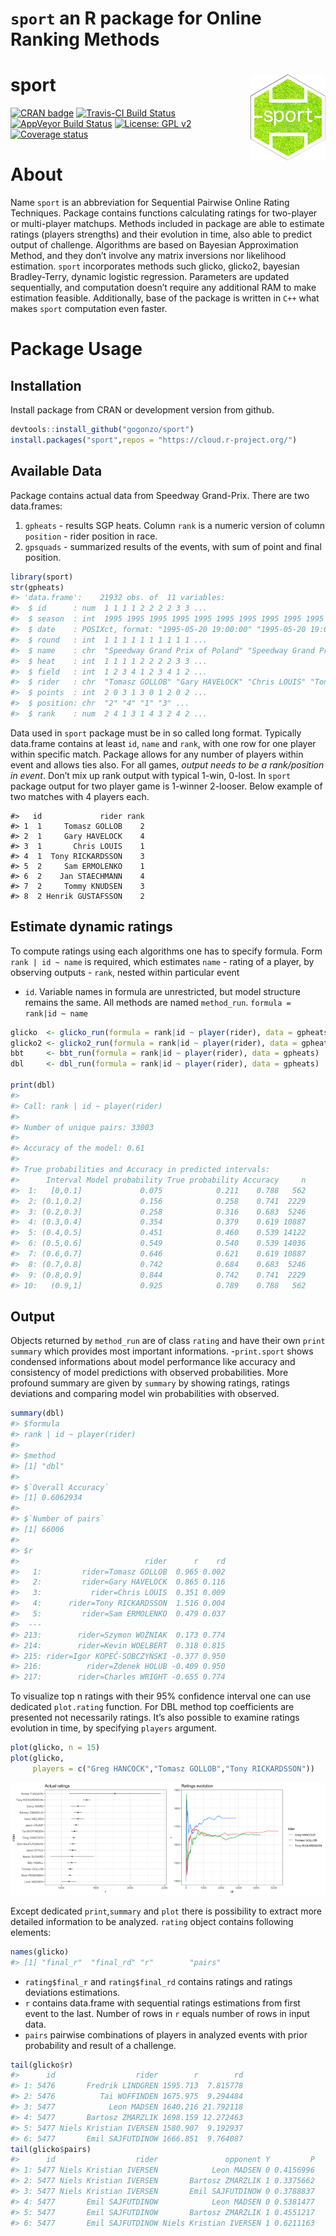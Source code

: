 `sport` an R package for Online Ranking Methods
================

# sport <img src="man/figures/hexlogo.png" align="right" />

<!-- badges: start -->

[![CRAN
badge](https://cranlogs.r-pkg.org/badges/sport)](https://cran.r-project.org/web/packages/sport/index.html)
[![Travis-CI Build
Status](https://travis-ci.org/gogonzo/sport.svg?branch=master)](https://travis-ci.org/gogonzo/sport)
[![AppVeyor Build
Status](https://ci.appveyor.com/api/projects/status/github/gogonzo/sport?branch=master&svg=true)](https://ci.appveyor.com/project/gogonzo/sport)
[![License: GPL
v2](https://img.shields.io/badge/License-GPL%20v2-blue.svg)](https://www.gnu.org/licenses/old-licenses/gpl-2.0.html)
[![Coverage
status](https://codecov.io/gh/gogonzo/sport/branch/master/graph/badge.svg)](https://codecov.io/gh/gogonzo/sport)
<!-- badges: end -->

# About

Name `sport` is an abbreviation for Sequential Pairwise Online Rating
Techniques. Package contains functions calculating ratings for
two-player or multi-player matchups. Methods included in package are
able to estimate ratings (players strengths) and their evolution in
time, also able to predict output of challenge. Algorithms are based on
Bayesian Approximation Method, and they don’t involve any matrix
inversions nor likelihood estimation. `sport` incorporates methods such
glicko, glicko2, bayesian Bradley-Terry, dynamic logistic regression.
Parameters are updated sequentially, and computation doesn’t require any
additional RAM to make estimation feasible. Additionally, base of the
package is written in `C++` what makes `sport` computation even faster.

# Package Usage

## Installation

Install package from CRAN or development version from github.

``` r
devtools::install_github("gogonzo/sport")
install.packages("sport",repos = "https://cloud.r-project.org/")
```

## Available Data

Package contains actual data from Speedway Grand-Prix. There are two
data.frames:

1.  `gpheats` - results SGP heats. Column `rank` is a numeric version of
    column `position` - rider position in race.
2.  `gpsquads` - summarized results of the events, with sum of point and
    final position.

<!-- end list -->

``` r
library(sport) 
str(gpheats)
#> 'data.frame':    21932 obs. of  11 variables:
#>  $ id      : num  1 1 1 1 2 2 2 2 3 3 ...
#>  $ season  : int  1995 1995 1995 1995 1995 1995 1995 1995 1995 1995 ...
#>  $ date    : POSIXct, format: "1995-05-20 19:00:00" "1995-05-20 19:00:00" ...
#>  $ round   : int  1 1 1 1 1 1 1 1 1 1 ...
#>  $ name    : chr  "Speedway Grand Prix of Poland" "Speedway Grand Prix of Poland" "Speedway Grand Prix of Poland" "Speedway Grand Prix of Poland" ...
#>  $ heat    : int  1 1 1 1 2 2 2 2 3 3 ...
#>  $ field   : int  1 2 3 4 1 2 3 4 1 2 ...
#>  $ rider   : chr  "Tomasz GOLLOB" "Gary HAVELOCK" "Chris LOUIS" "Tony RICKARDSSON" ...
#>  $ points  : int  2 0 3 1 3 0 1 2 0 2 ...
#>  $ position: chr  "2" "4" "1" "3" ...
#>  $ rank    : num  2 4 1 3 1 4 3 2 4 2 ...
```

Data used in `sport` package must be in so called long format. Typically
data.frame contains at least `id`, `name` and `rank`, with one row for
one player within specific match. Package allows for any number of
players within event and allows ties also. For all games, *output needs
to be a rank/position in event*. Don’t mix up rank output with typical
1-win, 0-lost. In `sport` package output for two player game is 1-winner
2-looser. Below example of two matches with 4 players each.

    #>   id             rider rank
    #> 1  1     Tomasz GOLLOB    2
    #> 2  1     Gary HAVELOCK    4
    #> 3  1       Chris LOUIS    1
    #> 4  1  Tony RICKARDSSON    3
    #> 5  2     Sam ERMOLENKO    1
    #> 6  2    Jan STAECHMANN    4
    #> 7  2     Tommy KNUDSEN    3
    #> 8  2 Henrik GUSTAFSSON    2

## Estimate dynamic ratings

To compute ratings using each algorithms one has to specify formula.
Form `rank | id ~ name` is required, which estimates `name` - rating of
a player, by observing outputs - `rank`, nested within particular event
- `id`. Variable names in formula are unrestricted, but model structure
remains the same. All methods are named `method_run`. `formula = rank|id
~ name`

``` r
glicko  <- glicko_run(formula = rank|id ~ player(rider), data = gpheats)
glicko2 <- glicko2_run(formula = rank|id ~ player(rider), data = gpheats)
bbt     <- bbt_run(formula = rank|id ~ player(rider), data = gpheats)
dbl     <- dbl_run(formula = rank|id ~ player(rider), data = gpheats)

print(dbl)
#> 
#> Call: rank | id ~ player(rider)
#> 
#> Number of unique pairs: 33003
#> 
#> Accuracy of the model: 0.61
#> 
#> True probabilities and Accuracy in predicted intervals:
#>      Interval Model probability True probability Accuracy     n
#>  1:   [0,0.1]             0.075            0.211    0.788   562
#>  2: (0.1,0.2]             0.156            0.258    0.741  2229
#>  3: (0.2,0.3]             0.258            0.316    0.683  5246
#>  4: (0.3,0.4]             0.354            0.379    0.619 10887
#>  5: (0.4,0.5]             0.451            0.460    0.539 14122
#>  6: (0.5,0.6]             0.549            0.540    0.539 14036
#>  7: (0.6,0.7]             0.646            0.621    0.619 10887
#>  8: (0.7,0.8]             0.742            0.684    0.683  5246
#>  9: (0.8,0.9]             0.844            0.742    0.741  2229
#> 10:   (0.9,1]             0.925            0.789    0.788   562
```

## Output

Objects returned by `method_run` are of class `rating` and have their
own `print` `summary` which provides most important informations.
-`print.sport` shows condensed informations about model performance like
accuracy and consistency of model predictions with observed
probabilities. More profound summary are given by `summary` by showing
ratings, ratings deviations and comparing model win probabilities with
observed.

``` r
summary(dbl)
#> $formula
#> rank | id ~ player(rider)
#> 
#> $method
#> [1] "dbl"
#> 
#> $`Overall Accuracy`
#> [1] 0.6062934
#> 
#> $`Number of pairs`
#> [1] 66006
#> 
#> $r
#>                            rider      r    rd
#>   1:         rider=Tomasz GOLLOB  0.965 0.002
#>   2:         rider=Gary HAVELOCK  0.865 0.116
#>   3:           rider=Chris LOUIS  0.351 0.009
#>   4:      rider=Tony RICKARDSSON  1.516 0.004
#>   5:         rider=Sam ERMOLENKO  0.479 0.037
#>  ---                                         
#> 213:        rider=Szymon WOŹNIAK  0.173 0.774
#> 214:        rider=Kevin WOELBERT  0.318 0.815
#> 215: rider=Igor KOPEĆ-SOBCZYŃSKI -0.377 0.950
#> 216:          rider=Zdenek HOLUB -0.409 0.950
#> 217:        rider=Charles WRIGHT -0.655 0.774
```

To visualize top n ratings with their 95% confidence interval one can
use dedicated `plot.rating` function. For DBL method top coefficients
are presented not necessarily ratings. It’s also possible to examine
ratings evolution in time, by specifying `players` argument.

``` r
plot(glicko, n = 15)
plot(glicko, 
     players = c("Greg HANCOCK","Tomasz GOLLOB","Tony RICKARDSSON"))
```

<img src="man/figures/README-unnamed-chunk-7-1.png" width="50%" /><img src="man/figures/README-unnamed-chunk-7-2.png" width="50%" />

Except dedicated `print`,`summary` and `plot` there is possibility to
extract more detailed information to be analyzed. `rating` object
contains following elements:

``` r
names(glicko)
#> [1] "final_r"  "final_rd" "r"        "pairs"
```

  - `rating$final_r` and `rating$final_rd` contains ratings and ratings
    deviations estimations.
  - `r` contains data.frame with sequential ratings estimations from
    first event to the last. Number of rows in `r` equals number of rows
    in input data.
  - `pairs` pairwise combinations of players in analyzed events with
    prior probability and result of a challenge.

<!-- end list -->

``` r
tail(glicko$r)
#>      id                  rider        r        rd
#> 1: 5476       Fredrik LINDGREN 1595.713  7.815778
#> 2: 5476          Tai WOFFINDEN 1675.975  9.294484
#> 3: 5477            Leon MADSEN 1640.216 21.792118
#> 4: 5477       Bartosz ZMARZLIK 1698.159 12.272463
#> 5: 5477 Niels Kristian IVERSEN 1580.907  9.192937
#> 6: 5477       Emil SAJFUTDINOW 1666.851  9.764087
tail(glicko$pairs)
#>      id                  rider               opponent Y         P
#> 1: 5477 Niels Kristian IVERSEN            Leon MADSEN 0 0.4156996
#> 2: 5477 Niels Kristian IVERSEN       Bartosz ZMARZLIK 1 0.3375662
#> 3: 5477 Niels Kristian IVERSEN       Emil SAJFUTDINOW 0 0.3788837
#> 4: 5477       Emil SAJFUTDINOW            Leon MADSEN 0 0.5381477
#> 5: 5477       Emil SAJFUTDINOW       Bartosz ZMARZLIK 1 0.4551217
#> 6: 5477       Emil SAJFUTDINOW Niels Kristian IVERSEN 1 0.6211163
```
